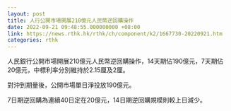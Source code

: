 ```yaml
---
layout: post
title: 人行公開市場開展210億元人民幣逆回購操作
date: 2022-09-21 09:48:55.000000000 +08:00
link: https://news.rthk.hk/rthk/ch/component/k2/1667730-20220921.htm
categories: rthk
---
```


人民銀行公開市場開展210億元人民幣逆回購操作，14天期佔190億元，7天期佔20億元，中標利率分別維持於2.15厘及2厘。

對沖到期量後，公開市場單日淨投放190億元。

7日期逆回購為連續40日定在20億元，14日期逆回購規模則較上日減少。
